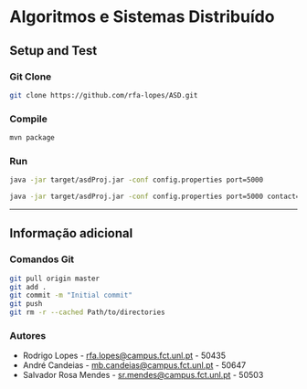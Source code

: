 # Algoritmos e Sistemas Distribuído

## Setup and Test

### Git Clone
```bash
git clone https://github.com/rfa-lopes/ASD.git
```

### Compile
```bash
mvn package
```

### Run
```bash
java -jar target/asdProj.jar -conf config.properties port=5000
```
```bash
java -jar target/asdProj.jar -conf config.properties port=5000 contact=127.0.0.1:5000
```

---

## Informação adicional

### Comandos Git
```bash
git pull origin master
git add .
git commit -m "Initial commit"
git push
git rm -r --cached Path/to/directories
```

### Autores
* Rodrigo Lopes - rfa.lopes@campus.fct.unl.pt - 50435
* André Candeias - mb.candeias@campus.fct.unl.pt - 50647
* Salvador Rosa Mendes - sr.mendes@campus.fct.unl.pt - 50503
